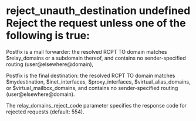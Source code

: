 # reject_unauth_destination undefined Reject the request unless one of the following is true:



 Postfix is a mail forwarder: the resolved RCPT TO domain matches
$relay_domains or a subdomain thereof, and contains no sender-specified
routing (user@elsewhere@domain),

 Postfix is the final destination: the resolved RCPT TO domain
matches $mydestination, $inet_interfaces, $proxy_interfaces,
$virtual_alias_domains, or $virtual_mailbox_domains, and contains
no sender-specified routing (user@elsewhere@domain).

The relay_domains_reject_code parameter specifies the response
code for rejected requests (default: 554). 